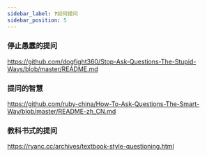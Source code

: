 ```yaml
---
sidebar_label: ❓如何提问
sidebar_position: 5
---
```


### 停止愚蠢的提问

<https://github.com/dogfight360/Stop-Ask-Questions-The-Stupid-Ways/blob/master/README.md>

### 提问的智慧

<https://github.com/ruby-china/How-To-Ask-Questions-The-Smart-Way/blob/master/README-zh_CN.md>

### 教科书式的提问

<https://ryanc.cc/archives/textbook-style-questioning.html>